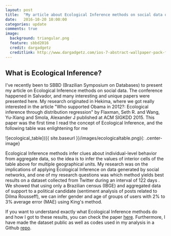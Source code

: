 ```yaml
---
layout: post
title:  "My article about Ecological Inference methods on social data on SBBD 2016"
date:   2016-10-20 10:00:00
categories: update
comments: true
image:
  background: triangular.png
  feature: sbbd2016
  credit: dargadgetz
  creditlink: http://www.dargadgetz.com/ios-7-abstract-wallpaper-pack-for-iphone-5-and-ipod-touch-retina/
---
```


## What is Ecological Inference?

I've recently been to SBBD (Brazilian Symposium on Databases) to present my article on Ecological Inference methods on social data. The conference happened in Salvador, and many interesting and unique papers were presented here. My research originated in Hekima, where we got really interested in the article "Who supported Obama in 2012?: Ecological inference through distribution regression" by Flaxman, Seth R. and Wang, Yu-Xiang and Smola, Alexander J published at ACM SIGKDD 2015. This paper was the first time I read the concept of Ecological Inference, and the following table was enlightening for me
<!-- 
<img src="{{ site.baseurl }}/images/ecologicaltable.png" alt="ecological_table" style="width:300px;height:150px" class="center-image"> -->

![ecological_table]({{ site.baseurl }}/images/ecologicaltable.png){: .center-image}

Ecological Inference methods infer clues about individual-level behavior from aggregate data, so the idea is to infer the values of interior cells of the table above for multiple geographical units. My research was on the implications of applying Ecological Inference on data generated by social networks, and one of my research questions was which method yields best results on a dataset collected from Twitter during an interval of 122 days . We showed that using only a Brazilian census (IBGE) and aggregated data of support to a political candidate (sentiment analysis of posts related to Dilma Rousseff), we can infer gender and age of groups of users with 2% to 3% average error (MAE) using King's method.

<!-- ![histograms]({{ site.baseurl }}/images/hist_gender_dilma.png){: .center-image} -->

If you want to understand exactly what Ecological Inference methods do and how I got to these results, you can check the paper [here](http://sbbd2016.fpc.ufba.br/sbbd2016/sbbd/sbbd_s002.pdf). Furthermore, I have made the dataset public as well as codes used in my analysis in a Github [repo](https://github.com/Guzpenha/Ecological-Inference-on-social-data).

<!-- ![event_photo]({{ site.baseurl }}/images/sbbd_photo.jpg){: .center-image} -->
